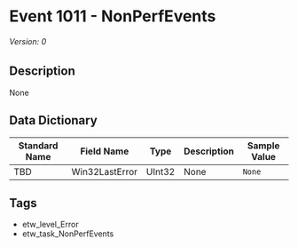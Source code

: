 # Event 1011 - NonPerfEvents
###### Version: 0

## Description
None

## Data Dictionary
|Standard Name|Field Name|Type|Description|Sample Value|
|---|---|---|---|---|
|TBD|Win32LastError|UInt32|None|`None`|

## Tags
* etw_level_Error
* etw_task_NonPerfEvents